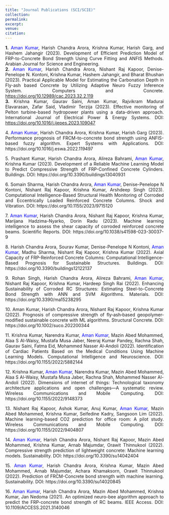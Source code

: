 ```yaml
---
title: "Journal Publications (SCI/SCIE)"
collection: 
permalink: 
excerpt: 
venue: 
citation: 
---
```

<div style="text-align: justify;">
    <strong>1.</strong> <span style="color: #0000FF;">Aman Kumar</span>, Harish Chandra Arora, Krishna Kumar, Harish Garg, and Hashem Jahangir (2023). Development of Efficient Prediction Model of FRP-to-Concrete Bond Strength Using Curve Fitting and ANFIS Methods. Arabian Journal for Science and Engineering.
</div>

<div style="text-align: justify;">
<strong>2.</strong> <span style="color: #0000FF;">Aman Kumar</span>, Harish Chandra Arora, Nishant Raj Kapoor, Denise-Penelope N. Kontoni, Krishna Kumar, Hashem Jahangir, and Bharat Bhushan (2023). Practical Applicable Model for Estimating the Carbonation Depth in Fly-ash based Concrete by Utilizing Adaptive Neuro Fuzzy Inference System. Computers and Concrete. <a href="https://doi.org/10.12989/cac.2023.32.2.119">https://doi.org/10.12989/cac.2023.32.2.119</a>
</div>

<div style="text-align: justify;">
    <strong>3.</strong> Krishna Kumar, Gaurav Saini, Aman Kumar, Rajvikram Madurai Elavarasan, Zafar Said, Vladimir Terzija (2023). Effective monitoring of Pelton turbine-based hydropower plants using a data-driven approach. International Journal of Electrical Power & Energy Systems. DOI: <a href="https://doi.org/10.1016/j.ijepes.2023.109047">https://doi.org/10.1016/j.ijepes.2023.109047</a>
</div>



<p style="text-align: justify;">
4. <span style="color: #0000FF;">Aman Kumar</span>, Harish Chandra Arora, Krishna Kumar, Harish Garg (2023). Performance prognosis of FRCM-to-concrete bond strength using ANFIS-based fuzzy algorithm. Expert Systems with Applications. DOI: https://doi.org/10.1016/j.eswa.2022.119497      
</p>
<p style="text-align: justify;">
5. Prashant Kumar, Harish Chandra Arora, Alireza Bahrami, <span style="color: #0000FF;">Aman Kumar</span>, Krishna Kumar (2023). Development of a Reliable Machine Learning Model to Predict Compressive Strength of FRP-Confined Concrete Cylinders. Buildings. DOI: https://doi.org/10.3390/buildings13040931
</p>
<p style="text-align: justify;">
6. Somain Sharma, Harish Chandra Arora, <span style="color: #0000FF;">Aman Kumar</span>, Denise-Penelope N Kontoni, Nishant Raj Kapoor, Krishna Kumar, Arshdeep Singh (2023). Computational Intelligence-Based Structural Health Monitoring of Corroded and Eccentrically Loaded Reinforced Concrete Columns. Shock and Vibration. DOI: https://doi.org/10.1155/2023/9715120   
</p>
<p style="text-align: justify;">
7. <span style="color: #0000FF;">Aman Kumar</span>, Harish Chandra Arora, Nishant Raj Kapoor, Krishna Kumar, Marijana Hadzima-Nyarko, Dorin Radu (2023). Machine learning intelligence to assess the shear capacity of corroded reinforced concrete beams. Scientific Reports. DOI: https://doi.org/10.1038/s41598-023-30037-9
</p>
<p style="text-align: justify;">
8. Harish Chandra Arora, Sourav Kumar, Denise-Penelope N Kontoni, <span style="color: #0000FF;">Aman Kumar</span>, Madhu Sharma, Nishant Raj Kapoor, Krishna Kumar (2022). Axial Capacity of FRP-Reinforced Concrete Columns: Computational Intelligence-Based Prognosis for Sustainable Structures. Buildings. DOI: https://doi.org/10.3390/buildings12122137  
</p>
<p style="text-align: justify;">
9. Rohan Singh, Harish Chandra Arora, Alireza Bahrami, <span style="color: #0000FF;">Aman Kumar</span>, Nishant Raj Kapoor, Krishna Kumar, Hardeep Singh Rai (2022). Enhancing Sustainability of Corroded RC Structures: Estimating Steel-to-Concrete Bond Strength with ANN and SVM Algorithms. Materials. DOI: https://doi.org/10.3390/ma15238295 
</p>
<p style="text-align: justify;">
10. Aman Kumar, Harish Chandra Arora, Nishant Raj Kapoor, Krishna Kumar (2022). Prognosis of compressive strength of fly‐ash‐based geopolymer‐modified sustainable concrete with ML algorithms. Structural Concrete. DOI: https://doi.org/10.1002/suco.202200344 
</p>
<p style="text-align: justify;">
11. Krishna Kumar, Narendra Kumar, <span style="color: #0000FF;">Aman Kumar</span>, Mazin Abed Mohammed, Alaa S Al-Waisy, Mustafa Musa Jaber, Neeraj Kumar Pandey, Rachna Shah, Gaurav Saini, Fatma Eid, Mohammed Nasser Al-Andoli (2022).  Identification of Cardiac Patients Based on the Medical Conditions Using Machine Learning Models. Computational Intelligence and Neuroscience. DOI: https://doi.org/10.1155/2022/5882144   
</p>
<p style="text-align: justify;">
12. Krishna Kumar, <span style="color: #0000FF;">Aman Kumar</span>, Narendra Kumar, Mazin Abed Mohammed, Alaa S Al-Waisy, Mustafa Musa Jaber, Rachna Shah, Mohammed Nasser Al-Andoli (2022). Dimensions of internet of things: Technological taxonomy architecture applications and open challenges—A systematic review. Wireless Communications and Mobile Computing. DOI: https://doi.org/10.1155/2022/9148373 
</p>
<p style="text-align: justify;">
13. Nishant Raj Kapoor, Ashok Kumar, Anuj Kumar, <span style="color: #0000FF;">Aman Kumar</span>, Mazin Abed Mohammed, Krishna Kumar, Seifedine Kadry, Sangsoon Lim (2022). Machine learning-based CO2 prediction for office room: A pilot study. Wireless Communications and Mobile Computing. DOI: https://doi.org/10.1155/2022/9404807 
</p>
<p style="text-align: justify;">
14. <span style="color: #0000FF;">Aman Kumar</span>, Harish Chandra Arora, Nishant Raj Kapoor, Mazin Abed Mohammed, Krishna Kumar, Arnab Majumdar, Orawit Thinnukool (2022). Compressive strength prediction of lightweight concrete: Machine learning models. Sustainability. DOI: https://doi.org/10.3390/su14042404 
</p>
<p style="text-align: justify;">
15. <span style="color: #0000FF;">Aman Kumar</span>, Harish Chandra Arora, Krishna Kumar, Mazin Abed Mohammed, Arnab Majumdar, Achara Khamaksorn, Orawit Thinnukool (2022). Prediction of FRCM-Concrete bond strength with machine learning. Sustainability. DOI: https://doi.org/10.3390/su14020845   
<p style="text-align: justify;">
16. <span style="color: #0000FF;">Aman Kumar</span>, Harish Chandra Arora, Mazin Abed Mohammed, Krishna Kumar, Jan Nedoma (2021). An optimized neuro-bee algorithm approach to predict the FRP-concrete bond strength of RC beams. IEEE Access. DOI: 10.1109/ACCESS.2021.3140046
</p>

